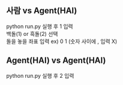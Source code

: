 ## 사람 vs Agent(HAI)
python run.py 실행 후 1 입력  
백돌(1) or 흑돌(2) 선택  
돌을 놓을 좌표 입력 ex) 0 1 (숫자 사이에 , 입력 X)
## Agent(HAI) vs Agent(HAI)
python run.py 실행 후 2 입력
